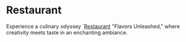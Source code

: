 # Restaurant
Experience a culinary odyssey `[Restaurant](restaurantappnow.io)  "Flavors Unleashed," where creativity meets taste in an enchanting ambiance. 
